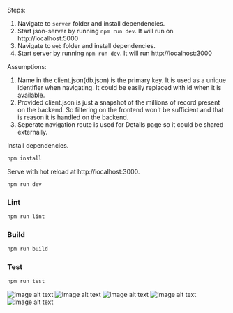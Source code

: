 Steps:
1. Navigate to `server` folder and install dependencies.
2. Start json-server by running `npm run dev`. It will run on http://localhost:5000
3. Navigate to `web` folder and install dependencies.
4. Start server by running `npm run dev`. It will run http://localhost:3000


Assumptions:
1. Name in the client.json(db.json) is the primary key. It is used as a unique identifier when navigating. It could be easily replaced with id when it is available.
2. Provided client.json is just a snapshot of the millions of record present on the backend. So filtering on the frontend won't be sufficient and that is reason it is handled on the backend. 
3. Seperate navigation route is used for Details page so it could be shared externally. 

Install dependencies.

```bash
npm install
```

Serve with hot reload at http://localhost:3000.

```bash
npm run dev
```

### Lint

```bash
npm run lint
```

### Build

```bash
npm run build
```

### Test

```bash
npm run test
```

![Image alt text](assets/List.png?raw=true)
![Image alt text](assets/Detail.png?raw=true)
![Image alt text](assets/Filter.png?raw=true)
![Image alt text](assets/List_Mobile.png?raw=true)
![Image alt text](assets/Detail_Mobile.png?raw=true)